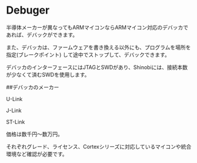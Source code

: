 # Debuger

半導体メーカーが異なってもARMマイコンならARMマイコン対応のデバッカであれば、デバックができます。

また、デバッカは、ファームウェアを書き換える以外にも、プログラムを場所を指定(ブレークポイント)
して途中でストップして、デバックできます。

デバッカのインターフェースにはJTAGとSWDがあり、Shinobiには、接続本数が少なくて済むSWDを使用します。

##デバッカのメーカー

U-Link

J-Link

ST-Link

価格は数千円～数万円。

それぞれグレード、ライセンス、Cortexシリーズに対応しているマイコンや統合環境など確認が必要です。
